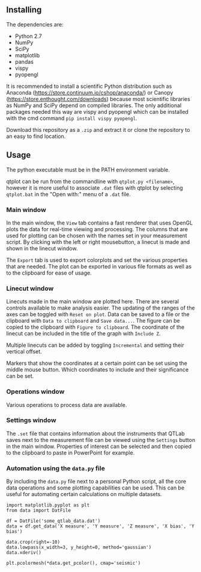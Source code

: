 ## Installing

The dependencies are:
- Python 2.7
- NumPy
- SciPy
- matplotlib
- pandas
- vispy
- pyopengl

It is recommended to install a scientific Python distribution such as Anaconda (https://store.continuum.io/cshop/anaconda/) or Canopy (https://store.enthought.com/downloads) because most scientific libraries as NumPy and SciPy depend on compiled libraries. The only additional packages needed this way are vispy and pyopengl which can be installed with the cmd command `pip install vispy pyopengl`.

Download this repository as a `.zip` and extract it or clone the repository to an easy to find location. 

## Usage
The python executable must be in the PATH environment variable.

qtplot can be run from the commandline with `qtplot.py <filename>`, however it is more useful to associate `.dat` files with qtplot by selecting `qtplot.bat` in the "Open with:" menu of a `.dat` file.

### Main window
In the main window, the `View` tab contains a fast renderer that uses OpenGL plots the data for real-time viewing and processing. The columns that are used for plotting can be chosen with the names set in your measurement script. By clicking with the left or right mousebutton, a linecut is made and shown in the linecut window.

The `Export` tab is used to export colorplots and set the various properties that are needed. The plot can be exported in various file formats as well as to the clipboard for ease of usage.

### Linecut window
Linecuts made in the main window are plotted here. There are several controls available to make analysis easier. The updating of the ranges of the axes can be toggled with `Reset on plot`. Data can be saved to a file or the clipboard with `Data to clipboard` and `Save data...`. The figure can be copied to the clipboard with `Figure to clipboard`. The coordinate of the linecut can be included in the title of the graph with `Include Z`. 

Multiple linecuts can be added by toggling `Incremental` and setting their vertical offset. 

Markers that show the coordinates at a certain point can be set using the middle mouse button. Which coordinates to include and their significance can be set.

### Operations window
Various operations to process data are available.

### Settings window
The `.set` file that contains information about the instruments that QTLab saves next to the measurement file can be viewed using the `Settings` button in the main window. Properties of interest can be selected and then copied to the clipboard to paste in PowerPoint for example.

### Automation using the `data.py` file

By including the `data.py` file next to a personal Python script, all the core data operations and some plotting capabilities can be used. This can be useful for automating certain calculations on multiple datasets.

```
import matplotlib.pyplot as plt
from data import DatFile

df = DatFile('some_qtlab_data.dat')
data = df.get_data('X measure', 'Y measure', 'Z measure', 'X bias', 'Y bias')

data.crop(right=-10)
data.lowpass(x_width=3, y_height=0, method='gaussian')
data.xderiv()

plt.pcolormesh(*data.get_pcolor(), cmap='seismic')
```
